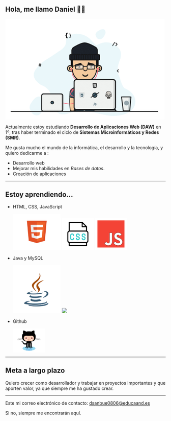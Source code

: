 ## Hola, me llamo Daniel 🫡🖖

<p align="left" style="display: flex; align-items: center;">
  <img src="./develop.gif" width="500" style="margin-right: 15px;">
  <span style="font-size: 2em;">

Actualmente estoy estudiando **Desarrollo de Aplicaciones Web (DAW)** en 1º,
tras haber terminado el ciclo de **Sistemas Microinformáticos y Redes (SMR)**.

Me gusta mucho el mundo de la informática, el desarrollo y la tecnología, y quiero dedicarme a :

- Desarrollo web
- Mejorar mis habilidades en *Bases de datos*.
- Creación de aplicaciones
  
---

## Estoy aprendiendo...

- HTML, CSS, JavaScript
  <p align="left">
  <img src="./html.gif" width="150"/>
  <img src="./css.gif" width="100"/>
  <img src="./js.gif" width="100"/>
</p>

  
- Java y MySQL
  <p align="left">
  <img src="./java.gif" width="150"/>
  <img src="./mysql.gif" width="100"/>
</p>

  
- Github
  <p align="left" style="display: flex; align-items: center;">
  <img src="./octocat.gif" width="100" style="margin-right: 15px;">
  <span style="font-size: 2em;">

---

## Meta a largo plazo

Quiero crecer como desarrollador y trabajar en proyectos importantes y que aporten valor, ya que siempre me ha gustado crear.


---

Este mi correo electrónico de contacto: dsanbue0806@educaand.es

Si no, siempre me encontrarán aquí.
